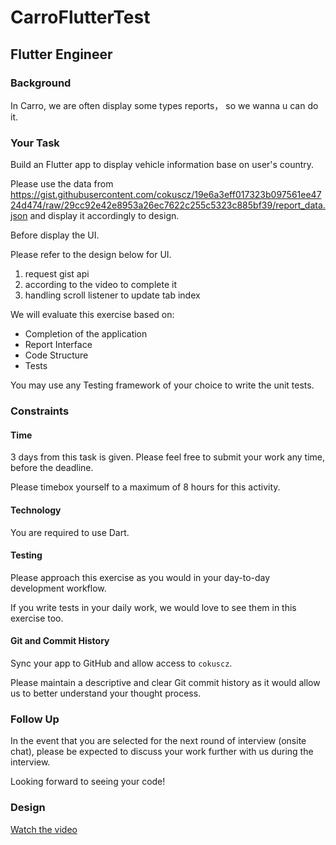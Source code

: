 # CarroFlutterTest

## Flutter Engineer

### Background

In Carro, we are often display some types reports， so we wanna u can do it.

### Your Task

Build an Flutter app to display vehicle information base on user's country. 

Please use the data from https://gist.githubusercontent.com/cokuscz/19e6a3eff017323b097561ee4724d474/raw/29cc92e42e8953a26ec7622c255c5323c885bf39/report_data.json and display it accordingly to design.

Before display the UI.

Please refer to the design below for UI.
1. request gist api 
2. according to the video to complete it
3. handling scroll listener to update tab index


We will evaluate this exercise based on:

- Completion of the application
- Report Interface
- Code Structure
- Tests

You may use any Testing framework of your choice to write the unit tests.

### Constraints

#### Time

3 days from this task is given. Please feel free to submit your work any time, before the deadline.

Please timebox yourself to a maximum of 8 hours for this activity.

#### Technology

You are required to use Dart.

#### Testing

Please approach this exercise as you would in your day-to-day development workflow.

If you write tests in your daily work, we would love to see them in this exercise too.

#### Git and Commit History

Sync your app to GitHub and allow access to `cokuscz`.

Please maintain a descriptive and clear Git commit history as it would allow us to better understand your thought process.

### Follow Up

In the event that you are selected for the next round of interview (onsite chat),
please be expected to discuss your work further with us during the interview.

Looking forward to seeing your code!

### Design

[Watch the video](https://youtu.be/lxpKDwwV-Qc)

